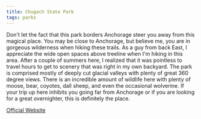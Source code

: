 ```yaml
---
title: Chugach State Park
tags: parks
---
```

Don't let the fact that this park borders Anchorage steer you away from this magical place. You may be close to Anchorage, but believe me, you are in gorgeous wilderness when hiking these trails. As a guy from back East, I appreciate the wide open spaces above treeline when I'm hiking in this area. After a couple of summers here, I realized that it was pointless to travel hours to get to scenery that was right in my own backyard. The park is comprised mostly of deeply cut glacial valleys with plenty of great 360 degree views. There is an incredible amount of wildlife here with plenty of moose, bear, coyotes, dall sheep, and even the occasional wolverine. If your trip up here inhibits you going far from Anchorage or if you are looking for a great overnighter, this is definitely the place.  

[Official Website](https://dnr.alaska.gov/parks/aspunits/chugach/chugachindex.htm)